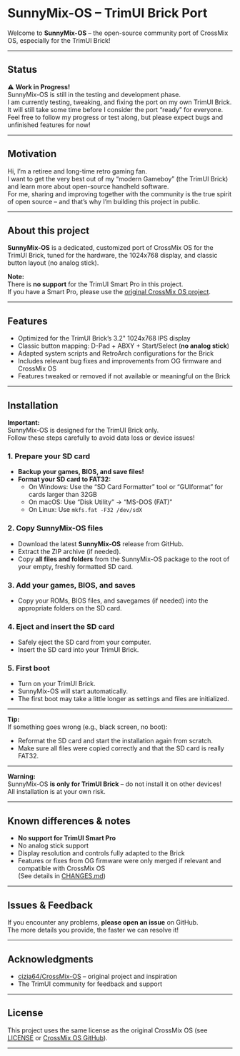 # SunnyMix-OS – TrimUI Brick Port

Welcome to **SunnyMix-OS** – the open-source community port of CrossMix OS, especially for the TrimUI Brick!

---

## Status

⚠️ **Work in Progress!**  
SunnyMix-OS is still in the testing and development phase.  
I am currently testing, tweaking, and fixing the port on my own TrimUI Brick.  
It will still take some time before I consider the port “ready” for everyone.  
Feel free to follow my progress or test along, but please expect bugs and unfinished features for now!

---

## Motivation

Hi, I’m a retiree and long-time retro gaming fan.  
I want to get the very best out of my “modern Gameboy” (the TrimUI Brick) and learn more about open-source handheld software.  
For me, sharing and improving together with the community is the true spirit of open source – and that’s why I’m building this project in public.

---

## About this project

**SunnyMix-OS** is a dedicated, customized port of CrossMix OS for the TrimUI Brick, tuned for the hardware, the 1024x768 display, and classic button layout (no analog stick).

**Note:**  
There is **no support** for the TrimUI Smart Pro in this project.  
If you have a Smart Pro, please use the [original CrossMix OS project](https://github.com/cizia64/CrossMix-OS).

---

## Features

- Optimized for the TrimUI Brick’s 3.2" 1024x768 IPS display
- Classic button mapping: D-Pad + ABXY + Start/Select (**no analog stick**)
- Adapted system scripts and RetroArch configurations for the Brick
- Includes relevant bug fixes and improvements from OG firmware and CrossMix OS
- Features tweaked or removed if not available or meaningful on the Brick

---

## Installation

**Important:**  
SunnyMix-OS is designed for the TrimUI Brick only.  
Follow these steps carefully to avoid data loss or device issues!

### 1. Prepare your SD card

- **Backup your games, BIOS, and save files!**
- **Format your SD card to FAT32:**  
  - On Windows: Use the “SD Card Formatter” tool or “GUIformat” for cards larger than 32GB  
  - On macOS: Use “Disk Utility” → “MS-DOS (FAT)”  
  - On Linux: Use `mkfs.fat -F32 /dev/sdX`

### 2. Copy SunnyMix-OS files

- Download the latest **SunnyMix-OS** release from GitHub.
- Extract the ZIP archive (if needed).
- Copy **all files and folders** from the SunnyMix-OS package to the root of your empty, freshly formatted SD card.

### 3. Add your games, BIOS, and saves

- Copy your ROMs, BIOS files, and savegames (if needed) into the appropriate folders on the SD card.

### 4. Eject and insert the SD card

- Safely eject the SD card from your computer.
- Insert the SD card into your TrimUI Brick.

### 5. First boot

- Turn on your TrimUI Brick.
- SunnyMix-OS will start automatically.
- The first boot may take a little longer as settings and files are initialized.

---

**Tip:**  
If something goes wrong (e.g., black screen, no boot):
- Reformat the SD card and start the installation again from scratch.
- Make sure all files were copied correctly and that the SD card is really FAT32.

---

**Warning:**  
SunnyMix-OS **is only for TrimUI Brick** – do not install it on other devices!  
All installation is at your own risk.

---

## Known differences & notes

- **No support for TrimUI Smart Pro**
- No analog stick support
- Display resolution and controls fully adapted to the Brick
- Features or fixes from OG firmware were only merged if relevant and compatible with CrossMix OS  
  (See details in [CHANGES.md](CHANGES.md))

---

## Issues & Feedback

If you encounter any problems, **please open an issue** on GitHub.  
The more details you provide, the faster we can resolve it!

---

## Acknowledgments

- [cizia64/CrossMix-OS](https://github.com/cizia64/CrossMix-OS) – original project and inspiration
- The TrimUI community for feedback and support

---

## License

This project uses the same license as the original CrossMix OS (see [LICENSE](LICENSE) or [CrossMix OS GitHub](https://github.com/cizia64/CrossMix-OS)).

---

